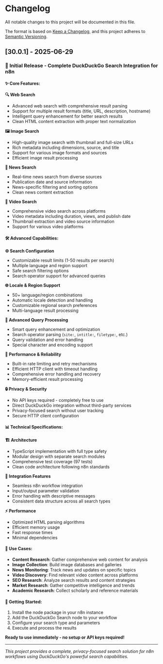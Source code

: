 # Changelog

All notable changes to this project will be documented in this file.

The format is based on [Keep a Changelog](https://keepachangelog.com/en/1.0.0/),
and this project adheres to [Semantic Versioning](https://semver.org/spec/v2.0.0.html).

## [30.0.1] - 2025-06-29

### 🎉 **Initial Release - Complete DuckDuckGo Search Integration for n8n**

#### ✨ **Core Features:**

**🔍 Web Search**
- Advanced web search with comprehensive result parsing
- Support for multiple result formats (title, URL, description, hostname)
- Intelligent query enhancement for better search results
- Clean HTML content extraction with proper text normalization

**🖼️ Image Search**
- High-quality image search with thumbnail and full-size URLs
- Rich metadata including dimensions, source, and title
- Support for various image formats and sources
- Efficient image result processing

**📰 News Search**  
- Real-time news search from diverse sources
- Publication date and source information
- News-specific filtering and sorting options
- Clean news content extraction

**🎥 Video Search**
- Comprehensive video search across platforms
- Video metadata including duration, views, and publish date
- Thumbnail extraction and video source information
- Support for various video platforms

#### 🛠️ **Advanced Capabilities:**

**⚙️ Search Configuration**
- Customizable result limits (1-50 results per search)
- Multiple language and region support
- Safe search filtering options
- Search operator support for advanced queries

**🌐 Locale & Region Support**
- 50+ language/region combinations
- Automatic locale detection and handling
- Customizable regional search preferences
- Multi-language result processing

**🔧 Advanced Query Processing**
- Smart query enhancement and optimization  
- Search operator parsing (`site:`, `intitle:`, `filetype:`, etc.)
- Query validation and error handling
- Special character and encoding support

**🚀 Performance & Reliability**
- Built-in rate limiting and retry mechanisms
- Efficient HTTP client with timeout handling
- Comprehensive error handling and recovery
- Memory-efficient result processing

**🔒 Privacy & Security**
- No API keys required - completely free to use
- Direct DuckDuckGo integration without third-party services
- Privacy-focused search without user tracking
- Secure HTTP client configuration

#### 📊 **Technical Specifications:**

**🏗️ Architecture**
- TypeScript implementation with full type safety
- Modular design with separate search modules
- Comprehensive test coverage (97 tests)
- Clean code architecture following n8n standards

**🔌 Integration Features**
- Seamless n8n workflow integration
- Input/output parameter validation
- Error handling with descriptive messages
- Consistent data structure across all search types

**⚡ Performance**
- Optimized HTML parsing algorithms
- Efficient memory usage
- Fast response times
- Minimal dependencies

#### 🎯 **Use Cases:**

- **Content Research**: Gather comprehensive web content for analysis
- **Image Collection**: Build image databases and galleries
- **News Monitoring**: Track news and updates on specific topics  
- **Video Discovery**: Find relevant video content across platforms
- **SEO Research**: Analyze search results and content strategies
- **Market Research**: Gather competitive intelligence and trends
- **Academic Research**: Collect scholarly and reference materials

#### 🚀 **Getting Started:**

1. Install the node package in your n8n instance
2. Add the DuckDuckGo Search node to your workflow
3. Configure your search type and parameters
4. Execute and process the results

**Ready to use immediately - no setup or API keys required!**

---

*This project provides a complete, privacy-focused search solution for n8n workflows using DuckDuckGo's powerful search capabilities.* 
